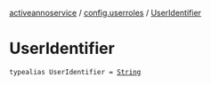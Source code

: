 [activeannoservice](../index.md) / [config.userroles](index.md) / [UserIdentifier](./-user-identifier.md)

# UserIdentifier

`typealias UserIdentifier = `[`String`](https://kotlinlang.org/api/latest/jvm/stdlib/kotlin/-string/index.html)